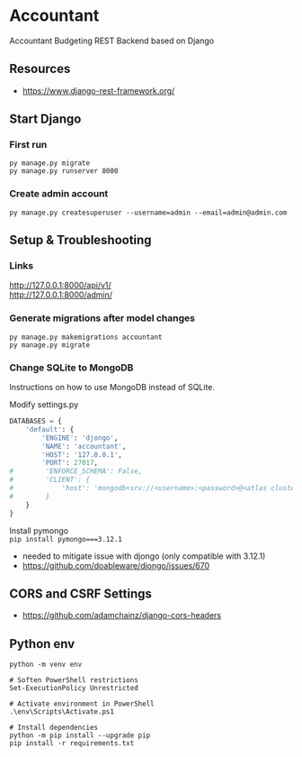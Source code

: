 # Accountant
Accountant Budgeting REST Backend based on Django

## Resources
- https://www.django-rest-framework.org/

## Start Django

### First run
`py manage.py migrate`  
`py manage.py runserver 8000`

### Create admin account
`py manage.py createsuperuser --username=admin --email=admin@admin.com`


## Setup & Troubleshooting

### Links
http://127.0.0.1:8000/api/v1/  
http://127.0.0.1:8000/admin/

### Generate migrations after model changes
`py manage.py makemigrations accountant`  
`py manage.py migrate`

### Change SQLite to MongoDB
Instructions on how to use MongoDB instead of SQLite. 

Modify settings.py  

```python
DATABASES = {
    'default': {
        'ENGINE': 'djongo',
        'NAME': 'accountant',
        'HOST': '127.0.0.1',
        'PORT': 27017,
#        'ENFORCE_SCHEMA': False,
#        'CLIENT': {
#            'host': 'mongodb+srv://<username>:<password>@<atlas cluster>/<myFirstDatabase>?retryWrites=true&w=majority'
#        }  
    }
}
```
  
Install pymongo  
`pip install pymongo===3.12.1`
- needed to mitigate issue with djongo (only compatible with 3.12.1)
- https://github.com/doableware/djongo/issues/670

## CORS and CSRF Settings
- https://github.com/adamchainz/django-cors-headers

## Python env
```
python -m venv env

# Soften PowerShell restrictions
Set-ExecutionPolicy Unrestricted

# Activate environment in PowerShell
.\env\Scripts\Activate.ps1

# Install dependencies
python -m pip install --upgrade pip
pip install -r requirements.txt

```